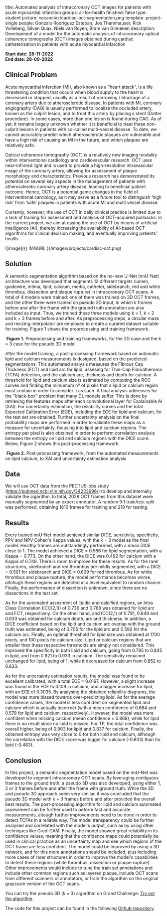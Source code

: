 title: Automated analysis of intracoronary OCT images for patients with acute myocardial infarction 
groups: ai-for-health
finished: false
type: student
picture: vacancies/cardiac-oct-segmentation.png
template: project-single
people: Gonzalo Rodriguez Esteban, Jos Thannhauser, Rick Volleberg, Silvan Quax, Niels van Royen, Bram van Ginneken
description: Development of a model for the automatic analysis of intracoronary optical coherence tomography (OCT) images obtained during cardiac catheterization in patients with acute myocardial infarction 

 **Start date: 28-11-2022** <br>
 **End date: 28-09-2022**
 
## Clinical Problem
Acute myocardial infarction (MI), also known as a “heart attack”, is a life threatening condition that occurs when blood supply to the heart is decreased or stopped, usually as a result of narrowing / blockage of a coronary artery due to atherosclerotic disease. In patients with MI, coronary angiography (CAG) is usually performed to localize the occluded artery, known as the culprit lesion, and to treat this artery by placing a stent (Dotter procedure). In some cases, more than one lesion is found during CAG. As of yet, it remains largely unknown whether it is beneficial to treat these non-culprit lesions in patients with so-called multi-vessel disease. To date, we cannot accurately predict which atherosclerotic plaques are vulnerable and have a high risk of causing an MI in the future, and which plaques are relatively safe.

Optical coherence tomography (OCT) is a relatively new imaging modality within interventional cardiology and cardiovascular research. OCT uses near-infrared light and is used to provide a high-resolution intravascular image of the coronary artery, allowing for assessment of plaque morphology and characteristics. Previous research has demonstrated its potential on several key aspects in the management of patients with atherosclerotic coronary artery disease, leading to beneficial patient outcome. Hence, OCT is a potential game changes in the field of interventional cardiology, as it may serve as a future tool to distinguish ‘high risk’ from ‘safe’ plaques in patients with acute MI and multi vessel disease.

Currently, however, the use of OCT in daily clinical practice is limited due to a lack of training for assessment and analysis of OCT-acquired pullbacks. In the current project, we aim at easing the use of OCT by means of artificial intelligence (AI), thereby increasing the availability of AI-based OCT algorithms for clinical decision making, and eventually improving patients’ health.

![image]({{ IMGURL }}/images/projects/cardiac-oct.png)

## Solution

A semantic segmentation algorithm based on the no-new U-Net (nnU-Net) architecture was developed that segments 12 different targets (lumen, guidewire, intima, lipid, calcium, media, catheter, sidebranch, red and white thrombus, dissection and plaque rupture) in intracoronary OCT scans. A total of 4 models were trained: one of them was trained on 2D OCT frames, and the other three were trained on pseudo 3D input, in which k frames before and after the frame with the ground truth annotation are also included as input. Thus, we trained these three models using k = 1, k = 2 and k = 3 frames before and after. As preprocessing steps, a circular mask and resizing interpolator are employed to create a curated dataset suitable for training. Figure 1 shows the preprocessing and training framework.

<p>
    <img src="/images/projects/nnunet_framework_cardiac_oct.png" alt>
    <span style="font-style: normal;">
        <strong>Figure 1.</strong> Preprocessing and training frameworks, for the 2D case and the k = 3 case for the pseudo 3D model.
    </span>
</p>


After the model training, a post-processing framework based on automatic lipid and calcium measurements is designed, based on the predicted segmentations. This automated analysis measures the Fibrous Cap Thickness (FCT) and lipid arc for lipid, assesing for Thin-Cap Fibroatheroma (TCFA) detection, and the calcium arc, thickness and depth for calcium. A threshold for lipid and calcium size is estimated by computing the ROC curves and finding the mimumum nº of pixels that a lipid or calcium region must contain in order to consider it as such. A final analysis addresses for the "black-box" problem that many DL models suffer. This is done by retrieving the features maps after each convolutional layer for Explainable AI (XAI). For uncertainty estimation, the reliability curves and the total Expected Calibration Error (ECE), including the ECE for lipid and calcium, for the test set are obtained. Further uncertainty analysis on the final probability maps are performed in order to validate these maps as a measure for uncertainty, focusing into lipid and calcium regions. The entropy per pixel is also obtained in order to perform correlation analysis between the entropy on lipid and calcium regions with the DICE score. Below, Figure 2 shows this post-processing framework.

<p>
    <img src="/images/projects/oct_post_proc_framework.png" alt>
    <span style="font-style: normal;">
        <strong>Figure 2.</strong> Post-processing framework, from the automated measurements on lipid calcium, to XAI and uncertainty estimation analysis
    </span>
</p>

## Data

We will use OCT data from the PECTUS-obs study (https://pubmed.ncbi.nlm.nih.gov/34233996/) to develop and internally validate the algorithm. In total, 2028 OCT frames from this dataset were manually segmented by an expert annotator. A random 9:1 train/test split was performed, obtaining 1810 frames for training and 218 for testing. 

## Results

Every trained nnU-Net model achieved similar DICE, sensitivity, specificity, PPV and NPV Cohen's Kappa values, with the k = 3 model as the final model. Healthy frames are outstandingly performed, with a mean DICE close to 1. The model achieved a DICE = 0.586 for lipid segmentation, with a Kappa = 0.773. On the other hand, the DICE was 0.492 for calcium with a Kappa of 0.749. There is room to improve for these results. As for the rarer structures, sidebranch and red thrombus are mildly segmented, with a DICE = 0.501 for sidebranch and DICE = 0.609 for red thrombus. As for white thrombus and plaque rupture, the model performance becomes worse, altohugh these regions are detected at a level equivalent to random chance. Finally, the performance of dissection is unknown, since there are no dissections in the test set. 

As for the automated assesment of lipidic and calcified regions, an Intra Class Correlation (ICC(2,1)) of 0.736 and 0.768 was obtained for lipid arc and FCT, respectively. On the other hand, and ICC(2,1) of 0.791, 0.849 and 0.633 was obtained for calcium depth, arc and thickness. In addition, a DICE coefficient based on the lipid and calcium arc overlap with the ground truth was estimated, being of 0.705 for the lipid arc and 0.592 for the calcium arc. Finally, an optimal threshold for lipid size was obtained at 1700 pixels, and 100 pixels for calcium size. Lipid or calcium regions that are smaller than these respective thresholds are simply not considered. This improved the specificity in both lipid and calcium, going from 0.785 to 0.845 in lipid, and from 0.921 to 0.933 in calcium. The sensitivity remained unchanged for lipid, being of 1, while it decreased for calcium from  0.852 to 0.833.

As for the uncertainty estimation results, the model was found to be excellent calibrated, with a total ECE = 0.0197. However, a slight increase was found in the ECE to 0.109 in calcium, and a bigger increase for lipid, with an ECE of 0.3035. By analysing the obtained reliability diagrams, the model was more biased towards over-predicting lipid. As for the average confidence values, the model is less confident on segmented lipid and calcium which is actually incorrect (with a mean confidence of 0.684 and 0.578 for lipid and calcium, respectively). However, the model was more confident when missing calcium (mean confidence = 0.869), while for lipid there is no result since no lipid is missed. For TP, the total confidence was overall higher, being of 0.903 for lipid and 0.837 for calcium. Finally, the obtained entropy was very close to 0 for both lipid and calcium, although the correlation with the DICE score was bigger for calcium (-0.803) than for lipid (-0.483).

## Conclusion

In this project, a semantic segmentation model based on the nnU-Net was developed to segment intracoronary OCT scans. By leveraging contiguous frames to the ground truth, a pseudo 3D was also developed, using either 1, 2 or 3 frames before and after the frame with ground truth. While the 2D and pseudo 3D approach seem very similar, it was concluded that the pseudo 3D model with k = 3 frames before and after provided the overall best results. The post-processing algorithm for lipid and calcium automated assesement can be further used to peform fast and accurate measurements, altough further improvements need to be done in order to detect TCFAs in a reliable way. The model transparency could be further analysed and correlated with the model's output, such as by using other techniques like Grad-CAM. Finally, the model showed great reliability in its confidence values, meaning that the confidence maps could potentially be used in clinical practice as an uncertainty map and see which regions of the OCT frame are less confident. The model could be improved by using a 3D network, and for this more annotations should be included, plus including more cases of rarer structures in order to improve the model's capabilities to detect these regions (white thrombus, dissection or plaque rupture). Other improvements would include to tune the train set annotations and include other common regions such as layered plaque, include OCT scans from different scanners ot annotators, or train the algorithm on the original grayscale version of the OCT scans.

You can try the pseudo 3D (k = 3) algorithm on Grand Challenge: <a href="https://grand-challenge.org/algorithms/cardiac-oct/" class="btn btn-primary btn-lg my-3">Try out the algorithm</a>

The code for this project can be found in the following [Github repository](https://github.com/Gonzalo2408/CardiacOCT-project).
